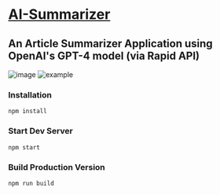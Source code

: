 # [AI-Summarizer](https://ai-summarizer-x1.netlify.app/)
## An Article Summarizer Application using OpenAI's GPT-4 model (via Rapid API) 
![image](https://github.com/X1-Il/AI-Summarizer/assets/120943267/db8c2582-9f19-4ada-bff7-a6811f14ad46)
![example](https://github.com/X1-Il/AI-Summarizer/assets/120943267/76ff3061-aa48-4924-9a39-6d218164552b)

### Installation

```
npm install
```

### Start Dev Server

```
npm start
```

### Build Production Version

```
npm run build
```


